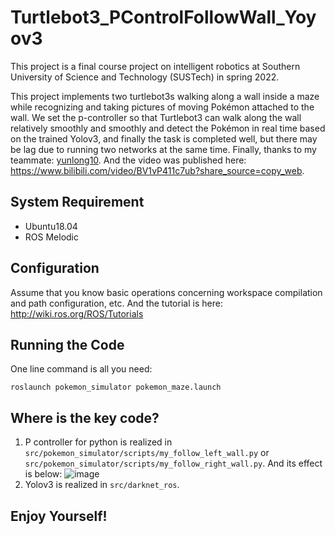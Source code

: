 # Turtlebot3_PControlFollowWall_Yoyov3
This project is a final course project on intelligent robotics at Southern University of Science and Technology (SUSTech) in spring 2022.

This project implements two turtlebot3s walking along a wall inside a maze while recognizing and taking pictures of moving Pokémon attached to the wall. We set the p-controller so that Turtlebot3 can walk along the wall relatively smoothly and smoothly and detect the Pokémon in real time based on the trained Yolov3, and finally the task is completed well, but there may be lag due to running two networks at the same time.
Finally, thanks to my teammate: [yunlong10](https://github.com/yunlong10). And the video was published here: https://www.bilibili.com/video/BV1vP411c7ub?share_source=copy_web.

## System Requirement
- Ubuntu18.04
- ROS Melodic

## Configuration
Assume that you know basic operations concerning workspace compilation and path configuration, etc. And the tutorial is here: http://wiki.ros.org/ROS/Tutorials

## Running the Code
One line command is all you need:
```
roslaunch pokemon_simulator pokemon_maze.launch
```

## Where is the key code?
1. P controller for python is realized in `src/pokemon_simulator/scripts/my_follow_left_wall.py` or `src/pokemon_simulator/scripts/my_follow_right_wall.py`. And its effect is below:
![image](https://github.com/MrZZZZzzzz/Turtlebot3_PControlFollowWall_Yoyov3/blob/main/PControllerEffect.gif)
2. Yolov3 is realized in `src/darknet_ros`.

## Enjoy Yourself!
